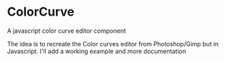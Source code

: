 ColorCurve
==========

A javascript color curve editor component 

The idea is to recreate the Color curves editor from Photoshop/Gimp but in Javascript.
I'll add a working example and more documentation